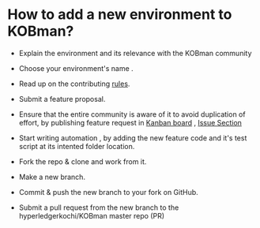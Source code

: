# How to add a new environment to KOBman? 

- Explain the environment and its relevance with the KOBman community
- Choose your environment's name . 
- Read up on the contributing [rules](https://github.com/hyperledgerkochi/KOBman/blob/master/docs/user-guides/contributors_guide.md).
- Submit a feature proposal.
- Ensure that the entire community is aware of it to avoid duplication of effort, by publishing  feature request in [Kanban board](https://github.com/orgs/hyperledgerkochi/projects/3) , [Issue Section](https://github.com/hyperledgerkochi/KOBman/issues)
 
- Start writing automation , by adding the new feature code and it's test script at its intented folder location. 
- Fork the repo & clone and work from it. 
- Make a new branch. 
- Commit & push the new branch to your fork on GitHub. 
- Submit a pull request from the new branch to the hyperledgerkochi/KOBman master repo (PR)




 


